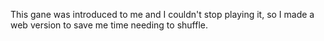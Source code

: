 This gane was introduced to me and I couldn't stop playing it, so I made a web version to save me time needing to shuffle. 